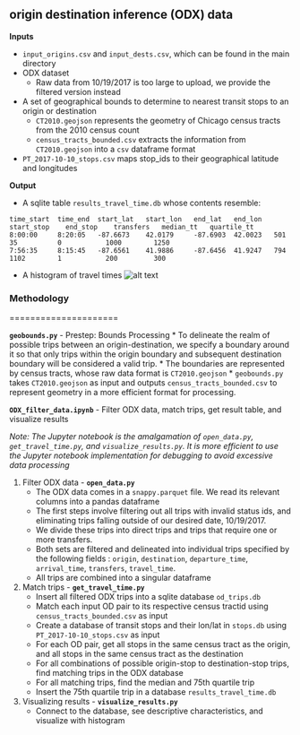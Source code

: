 ## origin destination inference (ODX) data


**Inputs**
* `input_origins.csv` and `input_dests.csv`, which can be found in the main directory
* ODX dataset
    * Raw data from 10/19/2017 is too large to upload, we provide the filtered version instead
* A set of geographical bounds to determine to nearest transit stops to an origin or destination
    * `CT2010.geojson` represents the geometry of Chicago census tracts from the 2010 census count
    * `census_tracts_bounded.csv` extracts the information from `CT2010.geojson` into a `csv` dataframe format
* `PT_2017-10-10_stops.csv` maps stop_ids to their geographical latitude and longitudes


**Output**
* A sqlite table `results_travel_time.db` whose contents resemble:
```
time_start  time_end  start_lat   start_lon   end_lat   end_lon   start_stop    end_stop    transfers   median_tt   quartile_tt
8:00:00     8:20:05   -87.6673    42.0179     -87.6903  42.0023   501           35          0           1000        1250
7:56:35     8:15:45   -87.6561    41.9886     -87.6456  41.9247   794           1102        1           200         300
```
* A histogram of travel times
![alt text](https://github.mit.edu/jtl-transit/cta-travel-time/blob/master/odx/ODX_quartileTT_histogram.png "Logo Title Text 1")


### **Methodology**
=====================

**`geobounds.py`** - Prestep: Bounds Processing
    * To delineate the realm of possible trips between an origin-destination, we specify a boundary around it so that only trips within the origin boundary and subsequent destination boundary will be considered a valid trip.
    * The boundaries are represented by census tracts, whose raw data format is `CT2010.geojson`
    * `geobounds.py` takes `CT2010.geojson` as input and outputs `census_tracts_bounded.csv` to represent geometry in a more efficient format for processing.

**`ODX_filter_data.ipynb`** - Filter ODX data, match trips, get result table, and visualize results
  
  *Note: The Jupyter notebook is the amalgamation of `open_data.py`, `get_travel_time.py`, and `visualize_results.py`. It is more efficient to use the Jupyter notebook implementation for debugging to avoid excessive data processing*
  1. Filter ODX data - **`open_data.py`**
      * The ODX data comes in a `snappy.parquet` file. We read its relevant columns into a pandas dataframe
      * The first steps involve filtering out all trips with invalid status ids, and eliminating trips falling outside of our desired date, 10/19/2017.
      * We divide these trips into direct trips and trips that require one or more transfers.
      * Both sets are filtered and delineated into individual trips specified by the following fields : `origin`, `destination`, `departure_time`, `arrival_time`, `transfers`, `travel_time`.
      * All trips are combined into a singular dataframe
  2. Match trips - **`get_travel_time.py`**
      * Insert all filtered ODX trips into a sqlite database `od_trips.db`
      * Match each input OD pair to its respective census tractid using `census_tracts_bounded.csv` as input
      * Create a database of transit stops and their lon/lat in `stops.db` using `PT_2017-10-10_stops.csv` as input
      * For each OD pair, get all stops in the same census tract as the origin, and all stops in the same census tract as the destination
      * For all combinations of possible origin-stop to destination-stop trips, find matching trips in the ODX database 
      * For all matching trips, find the median and 75th quartile trip
      * Insert the 75th quartile trip in a database `results_travel_time.db`
  3. Visualizing results - **`visualize_results.py`**
      * Connect to the database, see descriptive characteristics, and visualize with histogram
